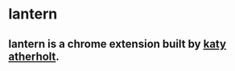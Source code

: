 # lantern

## lantern is a chrome extension built by [katy atherholt](https://katherholt.github.io/).
